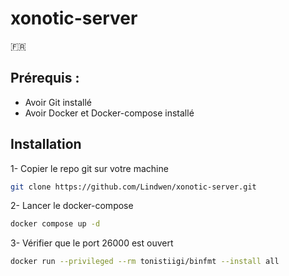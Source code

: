 # xonotic-server

🇫🇷

## Prérequis :
- Avoir Git installé
- Avoir Docker et Docker-compose installé

## Installation

1- Copier le repo git sur votre machine
```bash
git clone https://github.com/Lindwen/xonotic-server.git
```

2- Lancer le docker-compose 
```bash
docker compose up -d
```

3- Vérifier que le port 26000 est ouvert




```bash
docker run --privileged --rm tonistiigi/binfmt --install all
```
